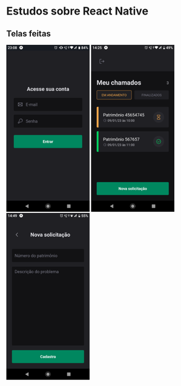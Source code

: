 # Estudos sobre React Native

## Telas feitas

<img src="tela-sign-in.png" width="220px"/>
<img src="tela-home.png" width="220px"/>
<img src="tela-register.png" width="220px"/>
